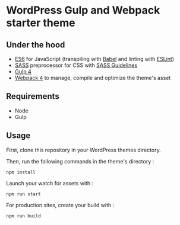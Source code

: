 # WordPress Gulp and Webpack starter theme

## Under the hood

- [ES6](https://github.com/lukehoban/es6features#readme) for JavaScript (transpiling with [Babel](https://babeljs.io/) and linting with [ESLint](https://eslint.org/))
- [SASS](http://sass-lang.com/) preprocessor for CSS with [SASS Guidelines](https://sass-guidelin.es/#the-7-1-pattern)
- [Gulp 4](https://gulpjs.com/)
- [Webpack 4](https://webpack.js.org/) to manage, compile and optimize the theme's asset

## Requirements

- Node
- Gulp

## Usage

First, clone this repository in your WordPress themes directory.

Then, run the following commands in the theme's directory :

    npm install

Launch your watch for assets with :

    npm run start

For production sites, create your build with :

    npm run build
